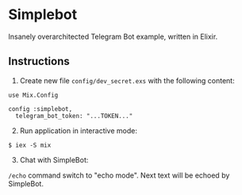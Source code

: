 # Simplebot

Insanely overarchitected Telegram Bot example, written in Elixir.

## Instructions

1. Create new file `config/dev_secret.exs` with the following content:

```
use Mix.Config

config :simplebot,
  telegram_bot_token: "...TOKEN..."
```

2. Run application in interactive mode:

```
$ iex -S mix
```

3. Chat with SimpleBot:

`/echo` command switch to "echo mode". Next text will be echoed by SimpleBot.